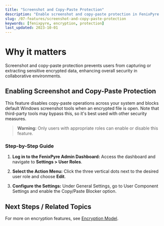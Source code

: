 ```yaml
---
title: "Screenshot and Copy-Paste Protection"
description: "Enable screenshot and copy-paste protection in FenixPyre to secure sensitive data from unauthorized capture."
slug: /07-features/screenshot-and-copy-paste-protection
keywords: [fenixpyre, encryption, protection]
last_updated: 2023-10-01
---
```


# Why it matters

Screenshot and copy-paste protection prevents users from capturing or extracting sensitive encrypted data, enhancing overall security in collaborative environments.

## Enabling Screenshot and Copy-Paste Protection

This feature disables copy-paste operations across your system and blocks default Windows screenshot tools when an encrypted file is open. Note that third-party tools may bypass this, so it's best used with other security measures.

> **Warning:** Only users with appropriate roles can enable or disable this feature.

### Step-by-Step Guide

1. **Log in to the FenixPyre Admin Dashboard:** Access the dashboard and navigate to **Settings > User Roles**.
   <!-- IMG:     ./media/07-features/user-roles-settings.png | Alt: FenixPyre Admin Dashboard User Roles settings -->

2. **Select the Action Menu:** Click the three vertical dots next to the desired user role and choose **Edit**.
   <!-- IMG:     ./media/07-features/edit-user-role.png | Alt: Edit option in user roles -->

3. **Configure the Settings:** Under General Settings, go to User Component Settings and enable the Copy/Paste Blocker option.
   <!-- IMG:     ./media/07-features/enable-copy-paste-blocker.png | Alt: Copy/Paste Blocker toggle in settings -->

## Next Steps / Related Topics

For more on encryption features, see [Encryption Model](../02-core-concepts/encryption-model.md).